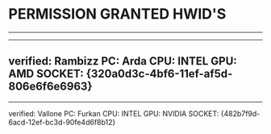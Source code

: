 # PERMISSION GRANTED HWID'S
------------------------------------------------------
------------------------------------------------------
verified: Rambizz PC: Arda CPU: INTEL GPU: AMD SOCKET: {320a0d3c-4bf6-11ef-af5d-806e6f6e6963}
------------------------------------------------------
------------------------------------------------------
verified: Vallone PC: Furkan CPU: INTEL GPU: NVIDIA SOCKET: {482b7f9d-6acd-12ef-bc3d-90fe4d6f8b12}
